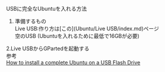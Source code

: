 USBに完全なUbuntuを入れる方法

1. 準備するもの  
Live USB:作り方は[この](Ubuntu/Live USB/index.md)ページ  
空のUSB (Ubuntuを入れるために最低で16GBが必要)

2.Live USBからGPartedを起動する  
参考  
[How to install a complete Ubuntu on a USB Flash Drive](https://www.fosslinux.com/10212/how-to-install-a-complete-ubuntu-on-a-usb-flash-drive.htm)
